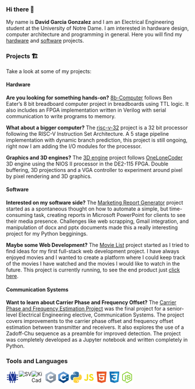 ### Hi there 👋

My name is **David Garcia Gonzalez** and I am an Electrical Engineering student at the University of Notre Dame. I am interested in hardware design, computer architecture and programming in general. Here you will find my [hardware](https://github.com/stars/dgarci23/lists/hardware) and [software](https://github.com/stars/dgarci23/lists/software) projects.

### Projects 🏗
Take a look at some of my projects:

#### Hardware

**Are you looking for something hands-on?** [8b-Computer](https://github.com/dgarci23/8b-Computer) follows Ben Eater’s 8 bit breadboard computer project in breadboards using TTL logic. It also includes an FPGA implementation written in Verilog with serial communication to write programs to memory.

**What about a bigger computer?** The [risc-v-32](https://github.com/dgarci23/risc-v-32) project is a 32 bit processor following the RISC-V Instruction Set Architecture. A 5 stage pipeline implementation with dynamic branch prediction, this project is still ongoing, right now I am adding the I/O modules for the processor.

**Graphics and 3D engines?** The [3D engine](https://github.com/dgarci23/3d-engine) project follows [OneLoneCoder](https://www.youtube.com/c/javidx9/videos?app=desktop) 3D engine using the NIOS II processor in the DE2-115 FPGA. Double buffering, 3D projections and a VGA controller to experiment around pixel by pixel rendering and 3D graphics.

#### Software

**Interested on my software side?** The [Marketing Report Generator](https://github.com/dgarci23/Report-Generator) project started as a spontaneous thought on how to automate a simple, but time-consuming task, creating reports in Microsoft PowerPoint for clients to see their media presence. Challenges like web scrapping, Gmail integration, and manipulation of docx and pptx documents made this a really interesting project for my Python begginings.

**Maybe some Web Development?** The [Movie List](https://github.com/dgarci23/movie-list) project started as I tried to find ideas for my first full-stack web development project. I have always enjoyed movies and I wanted to create a platform where I could keep track of the movies I have watched and the movies I would like to watch in the future. This project is currently running, to see the end product just [click here](https://movie-list-david.herokuapp.com/).

#### Communication Systems

**Want to learn about Carrier Phase and Frequency Offset?** The [Carrier Phase and Frequency Estimation Project](https://github.com/dgarci23/phase-freq-estimation) was the final project for a senior-level Electrical Engineering elective, Communication Systems. The project covers improvements to the carrier phase offset and frequency offset estimation between transmitter and receivers. It also explores the use of a Zadoff-Chu sequence as a preamble for improved detection. The project was completely developed as a Jupyter notebook and written completely in Python. 

### Tools and Languages

<img align="left" alt="Verilog" width="35px" src="https://github.com/vscode-icons/vscode-icons/blob/master/icons/file_type_verilog.svg" />
<img align="left" alt="SV" width="35px" src="https://raw.githubusercontent.com/file-icons/source/master/svg/SystemVerilog.svg?sanitize=true)" />
<img align="left" alt="KiCad" width="35px" src="https://avatars.githubusercontent.com/u/3374914?s=200&v=4" />
<img align="left" alt="C" width="35px" src="https://github.com/vscode-icons/vscode-icons/blob/master/icons/file_type_c3.svg" />
<img align="left" alt="C++" width="35px" src="https://github.com/vscode-icons/vscode-icons/blob/master/icons/file_type_cpp3.svg" />
<img align="left" alt="Python" width="35px" src="https://github.com/vscode-icons/vscode-icons/blob/master/icons/file_type_python.svg" />
<img align="left" alt="JS" width="35px" src="https://github.com/vscode-icons/vscode-icons/blob/master/icons/file_type_js.svg" />
<img align="left" alt="HTML" width="35px" src="https://github.com/vscode-icons/vscode-icons/blob/master/icons/file_type_html.svg" />
<img align="left" alt="CSS" width="35px" src="https://github.com/vscode-icons/vscode-icons/blob/master/icons/file_type_css.svg" />
<img align="left" alt="NodeJS" width="35px" src="https://github.com/vscode-icons/vscode-icons/blob/master/icons/file_type_node.svg" />

<!-- ### Connect with me: 
[<img align = "left" alt = "Linkedln" width=22px src="https://cdn.jsdelivr.net/npm/simple-icons@v3/icons/linkedin.svg" />][linkedln]
<img align="left" alt="SV" width="35px" src="" />

<br />

### Languages and Tools:

<img align="left" alt="HTML5" width="26px" src="https://raw.githubusercontent.com/github/explore/80688e429a7d4ef2fca1e82350fe8e3517d3494d/topics/html/html.png" />
<img align="left" alt="CSS3" width="26px" src="https://raw.githubusercontent.com/github/explore/80688e429a7d4ef2fca1e82350fe8e3517d3494d/topics/css/css.png" />
<img align="left" alt="JavaScript" width="26px" src="https://raw.githubusercontent.com/github/explore/80688e429a7d4ef2fca1e82350fe8e3517d3494d/topics/javascript/javascript.png"/>
<img align="left" alt="Node.js" width="26px" src="https://raw.githubusercontent.com/github/explore/80688e429a7d4ef2fca1e82350fe8e3517d3494d/topics/nodejs/nodejs.png" />
<img align="left" alt="MongoDB" width="26px" src="https://raw.githubusercontent.com/github/explore/80688e429a7d4ef2fca1e82350fe8e3517d3494d/topics/mongodb/mongodb.png" />
<img align="left" alt="Git" width="26px" src="https://raw.githubusercontent.com/github/explore/80688e429a7d4ef2fca1e82350fe8e3517d3494d/topics/git/git.png" />
<img align="left" alt="GitHub" width="26px" src="https://raw.githubusercontent.com/github/explore/78df643247d429f6cc873026c0622819ad797942/topics/github/github.png" />
<img align="left" alt="Terminal" width="26px" src="https://raw.githubusercontent.com/github/explore/80688e429a7d4ef2fca1e82350fe8e3517d3494d/topics/terminal/terminal.png" />

-->

[linkedln]: https://www.linkedin.com/in/david-garcia-gonzalez/

